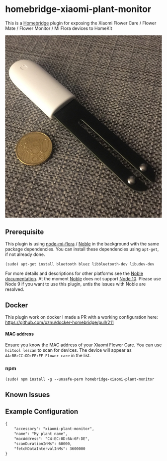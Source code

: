 # homebridge-xiaomi-plant-monitor

This is a [Homebridge](https://github.com/nfarina/homebridge) plugin for exposing the Xiaomi Flower Care / Flower Mate / Flower Monitor / Mi Flora devices to HomeKit

![mi](image.jpeg)

## Prerequisite

This plugin is using [node-mi-flora](https://github.com/demirhanaydin/node-mi-flora) / [Noble](https://github.com/noble/noble) in the background with the same package dependencies. You can install these dependencies using `apt-get`, if not already done.

```
(sudo) apt-get install bluetooth bluez libbluetooth-dev libudev-dev
```

For more details and descriptions for other platforms see the [Noble documentation](https://github.com/noble/noble#readme). At the moment [Noble](https://www.npmjs.com/package/noble) does not support [Node 10](https://github.com/noble/node-bluetooth-hci-socket/issues/84). Please use Node 9 if you want to use this plugin, untis the issues with Noble are resolved.

## Docker 

This plugin work on docker I made a PR with a working configuration here: https://github.com/oznu/docker-homebridge/pull/211


#### MAC address

Ensure you know the MAC address of your Xiaomi Flower Care. You can use `hcitool lescan` to scan for devices. The device will appear as `AA:BB:CC:DD:EE:FF Flower care` in the list.

### npm

```
(sudo) npm install -g --unsafe-perm homebridge-xiaomi-plant-monitor
```

## Known Issues



## Example Configuration

```
{
    "accessory": "xiaomi-plant-monitor",
    "name": "My plant name",
    "macAddress": "C4:EC:0D:6A:6F:DE",
    "scanDurationInMs": 60000,
    "fetchDataIntervalInMs": 3600000
}
``` 
